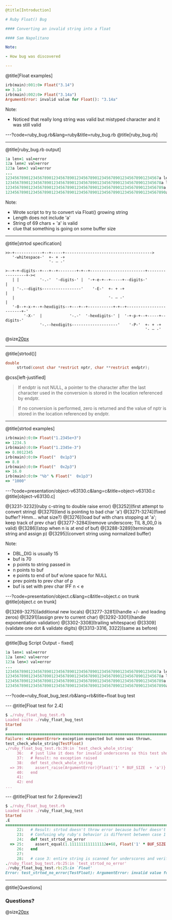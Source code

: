 ```yaml
---
@title[Introduction]

# Ruby Float() Bug

#### Converting an invalid string into a float

#### Sam Napolitano

Note:

- How bug was discovered

---
```

@title[Float examples]

```ruby
irb(main):001:0> Float("3.14")
=> 3.14
irb(main):002:0> Float("3.14a")
ArgumentError: invalid value for Float(): "3.14a"
```

Note:

- Noticed that really long string was valid but mistyped character and it was still valid

---?code=ruby_bug.rb&lang=ruby&title=ruby_bug.rb
@title[ruby_bug.rb]

---
@title[ruby_bug.rb output]

```ruby
1a len=1 val=error
12a len=2 val=error
123a len=3 val=error
...
1234567890123456789012345678901234567890123456789012345678901234567a len=67 val=error
12345678901234567890123456789012345678901234567890123456789012345678a len=68 val=error
123456789012345678901234567890123456789012345678901234567890123456789a len=69 val=1.234567890123457e+68
1234567890123456789012345678901234567890123456789012345678901234567890a len=70 val=1.234567890123457e+68
```

Note:

- Wrote script to try to convert via Float() growing string
- Length does not include 'a'
- String of 69 chars + 'a' is valid
- clue that something is going on some buffer size

---
@title[strtod specification]

```
>>-+------------+--+-----+-------------------------------------->
   '-whitespace-'  +- + -+   
                   '- – -'   

>--+-+-digits--+---+--+--------+-+--+------------------------+-----------------+-><
   | |         '-.-'  '-digits-' |  '-+-e-+--+-----+--digits-'                 |   
   | '-.--digits-----------------'    '-E-'  +- + -+                           |   
   |                                         '- – -'                           |   
   '-0--+-x-+--+-hexdigits--+---+--+-----------+-+--+------------------------+-'   
        '-X-'  |            '-.-'  '-hexdigits-' |  '-+-p-+--+-----+--digits-'     
               '-.--hexdigits--------------------'    '-P-'  +- + -+               
                                                             '- – -'               
```
@size[20px](https://www.ibm.com/support/knowledgecenter/en/ssw_ibm_i_72/rtref/strtod.htm)

---
@title[strtod()]

```C
double
     strtod(const char *restrict nptr, char **restrict endptr);
```

@css[left-justified]

>If endptr is not NULL, a pointer to the character after the last character used in the conversion is stored in the location referenced by endptr.

>If no conversion is performed, zero is returned and the value of nptr is stored in the location referenced by endptr.

---
@title[strtod examples]

```ruby
irb(main):0:0> Float("1.2345e+3")
=> 1234.5
irb(main):0:0> Float("1.2345e-3")
=> 0.0012345
irb(main):0:0> Float("  0x1p3")
=> 8.0
irb(main):0:0> Float("  0x2p3")
=> 16.0
irb(main):0:0> "%b" % Float("  0x1p3")
=> "1000"
```

---?code=presentation/object-v63130.c&lang=c&title=object-v63130.c
@title[object-v63130.c]

@[3231-3232](ruby c-string to double raise error)
@[3252](first attempt to convert string)
@[3270](end is pointing to bad char 'a')
@[3271-3274](fixed buffer? Hmm... what size?)
@[3276](load buf with chars stopping at 'a'; keep track of prev char)
@[3277-3284](remove underscore; TIL 8_00_0 is valid)
@[3286](stop when n is at end of buf)
@[3288-3289](terminate string and assign p)
@[3295](convert string using normalized buffer)

Note:

- DBL_DIG is usually 15
- buf is 70
- p points to string passed in
- n points to buf
- e points to end of buf w/one space for NULL
- prev points to prev char of p
- buf is set with prev char IFF n < e

---?code=presentation/object.c&lang=c&title=object.c on trunk
@title[object.c on trunk]

@[3269-3275](additional new locals)
@[3277-3281](handle +/- and leading zeros)
@[3291](assign prev to current char)
@[3292-3301](handle exponentiation validation)
@[3302-3308](trailing whitespace)
@[3309](validate one dot & validate digits)
@[3313-3316, 3322](same as before)

---
@title[Bug Script Output - fixed]

```ruby
1a len=1 val=error
12a len=2 val=error
123a len=3 val=error
...
1234567890123456789012345678901234567890123456789012345678901234567a len=67 val=error
12345678901234567890123456789012345678901234567890123456789012345678a len=68 val=error
123456789012345678901234567890123456789012345678901234567890123456789a len=69 val=error
1234567890123456789012345678901234567890123456789012345678901234567890a len=70 val=error

```

---?code=ruby_float_bug_test.rb&lang=rb&title=float bug test

--- @title[Float test for 2.4]

```ruby
$ ./ruby_float_bug_test.rb
Loaded suite ./ruby_float_bug_test
Started
F
=======================================================================================================================================================================
Failure: <ArgumentError> exception expected but none was thrown.
test_check_whole_string(TestFloat)
./ruby_float_bug_test.rb:39:in `test_check_whole_string'
     36:   # just like it does for invalid underscores so this test should pass.
     37:   # Result: no exception raised
     38:   def test_check_whole_string
  => 39:     assert_raise(ArgumentError){Float('1' * BUF_SIZE  + 'a')}
     40:   end
     41:
     42: end
...
```

--- @title[Float test for 2.6preview2]

```ruby
$ ./ruby_float_bug_test.rb
Loaded suite ./ruby_float_bug_test
Started
.E
=======================================================================================================================================================================
     22:   # Result: strtod doesn't throw error because buffer doesn't contain invalid char.
     23:   # Confusing why ruby's behavior is different between case 1 and 2 until you look at C code.
     24:   def test_strtod_no_error
  => 25:     assert_equal(1.1111111111111112e+68, Float('1' * BUF_SIZE + 'a is ignored'))
     26:   end
     27:
     28:   # case 3: entire string is scanned for underscores and verified prev char ISDIGIT.
./ruby_float_bug_test.rb:25:in `test_strtod_no_error'
./ruby_float_bug_test.rb:25:in `Float'
Error: test_strtod_no_error(TestFloat): ArgumentError: invalid value for Float(): "111111111111111111111111111111111111111111111111111111111111111111111a is ignored"
```

---
@title[Questions]

### Questions?

@size[20px](https://github.com/samiam/ruby_bug_14729)
